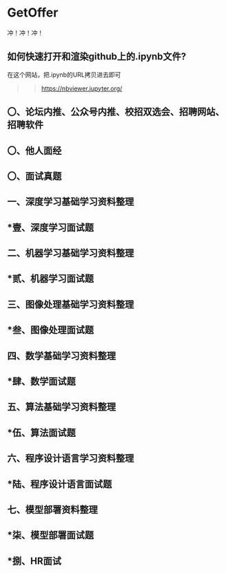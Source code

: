 # GetOffer
冲！冲！冲！

## 如何快速打开和渲染github上的.ipynb文件?
在这个网站，把.ipynb的URL拷贝进去即可
>>https://nbviewer.jupyter.org/

## 〇、论坛内推、公众号内推、校招双选会、招聘网站、招聘软件

## 〇、他人面经

## 〇、面试真题

## 一、深度学习基础学习资料整理

## *壹、深度学习面试题

## 二、机器学习基础学习资料整理

## *贰、机器学习面试题

## 三、图像处理基础学习资料整理

## *叁、图像处理面试题

## 四、数学基础学习资料整理

## *肆、数学面试题

## 五、算法基础学习资料整理

## *伍、算法面试题

## 六、程序设计语言学习资料整理

## *陆、程序设计语言面试题

## 七、模型部署资料整理

## *柒、模型部署面试题


## *捌、HR面试

